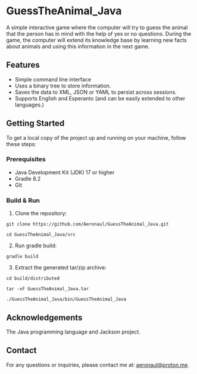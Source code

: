 # GuessTheAnimal_Java
A simple interactive game where the computer will try to guess the animal that the person has in mind with the help of yes or no questions. During the game, the computer will extend its knowledge base by learning new facts about animals and using this information in the next game.

## Features
- Simple command line interface
- Uses a binary tree to store information.
- Saves the data to XML, JSON or YAML to persist across sessions.
- Supports English and Esperanto (and can be easily extended to other languages.)

## Getting Started
To get a local copy of the project up and running on your machine, follow these steps:

### Prerequisites
- Java Development Kit (JDK) 17 or higher
- Gradle 8.2
- Git

### Build & Run
1. Clone the repository:
```
git clone https://github.com/Aeronaul/GuessTheAnimal_Java.git
```
```
cd GuessTheAnimal_Java/src
```
2. Run gradle build:
```
gradle build
```
3. Extract the generated tar/zip archive:
```
cd build/distributed
```

```
tar -xF GuessTheAnimal_Java.tar
```

```
./GuessTheAnimal_Java/bin/GuessTheAnimal_Java
```

## Acknowledgements
The Java programming language and Jackson project.

## Contact
For any questions or inquiries, please contact me at: aeronaul@proton.me.
